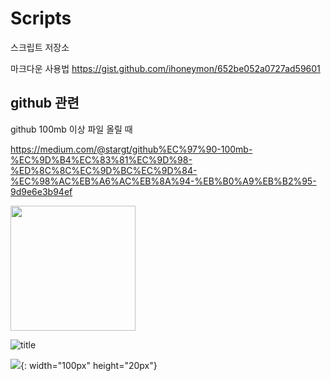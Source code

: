 # Scripts
스크립트 저장소

마크다운 사용법
<https://gist.github.com/ihoneymon/652be052a0727ad59601>

## github 관련

github 100mb 이상 파일 올릴 때

<https://medium.com/@stargt/github%EC%97%90-100mb-%EC%9D%B4%EC%83%81%EC%9D%98-%ED%8C%8C%EC%9D%BC%EC%9D%84-%EC%98%AC%EB%A6%AC%EB%8A%94-%EB%B0%A9%EB%B2%95-9d9e6e3b94ef>


<img src="//nas/Share/SKTREADMEI_Image/test.jpg" style="width: 200px;"/>


![title](D:/Users/morph/Desktop/test.jpg)

![](//nas/Share/SKTREADMEI_Image/test.jpg){: width="100px" height="20px"}